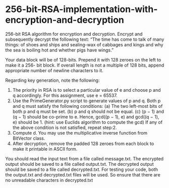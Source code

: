 # 256-bit-RSA-implementation-with-encryption-and-decryption

256-bit RSA algorithm for encryption and decryption. Encrypt and subsequently decrypt the following text:
“The time has come to talk of many things: of shoes and ships and sealing-wax of cabbages and kings and why the sea is boiling hot and whether pigs have wings.”

Your data block will be of 128-bits. Prepend it with 128 zeroes on the left to make it a 256- bit block. If overall length is not a multiple of 128 bits, append appropriate number of newline characters to it.

Regarding key generation, note the following:
1.	The priority in RSA is to select a particular value of e and choose p and q accordingly. For this assignment, use e = 65537.
2.	Use the PrimeGenerator.py  script to generate values of p and q. Both p and q must satisfy the following conditions:
(a) The two left-most bits of both p and q must be set.
(b) p and q should not be equal.
(c) (p − 1) and (q − 1) should be co-prime to e. Hence, gcd((p − 1), e) and gcd((q − 1), e) should be 1. (hint: use Euclids algorithm to compute the gcd)
If any of the above condition is not satisfied, repeat step:2.
3.	Compute d. You may use the multiplicative inverse function from BitVector class.
4.	After decryption, remove the padded 128 zeroes from each block to make it printable in ASCII form.
 
You should read the input text from a file called message.txt. The encrypted output should be saved to a file called output.txt. The decrypted output should be saved to a file called decrypted.txt. For testing your code, both the output.txt and decrypted.txt files will be used. So ensure that there are no unreadable characters in decrypted.txt
